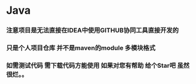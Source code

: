 # Java
### 注意项目是无法直接在IDEA中使用GITHUB协同工具直接开发的 
### 只是个人项目仓库 并不是maven的module 多模块格式 
### 如需测试代码 需下载代码方能使用 如果对您有帮助 给个Star吧  虽然很烂。。  